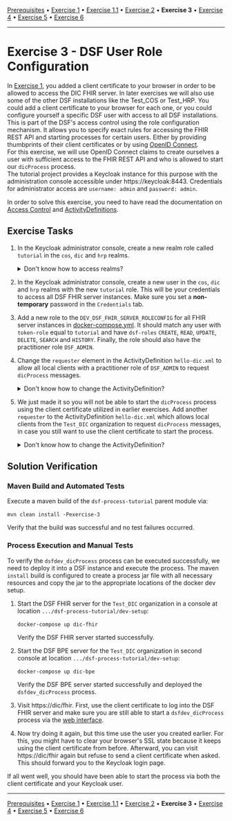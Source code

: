 [Prerequisites](prerequisites.md) • [Exercise 1](exercise-1.md) • [Exercise 1.1](exercise-1-1.md) • [Exercise 2](exercise-2.md) • **Exercise 3** • [Exercise 4](exercise-4.md) • [Exercise 5](exercise-5.md) • [Exercise 6](exercise-6.md)
___

# Exercise 3 - DSF User Role Configuration

In [Exercise 1](exercise-1.md), you added a client certificate to your browser in order to be allowed to access the DIC FHIR
server. In later exercises we will also use some of the other DSF installations like the Test_COS or Test_HRP. You could add a 
client certificate to your browser for each one, or you could configure yourself a specific DSF user
with access to all DSF installations.  
This is part of the DSF's access control using the role configuration mechanism. It allows you to specify
exact rules for accessing the FHIR REST API and starting processes for certain users. Either by providing
thumbprints of their client certificates or by using [OpenID Connect](https://openid.net/developers/how-connect-works/).  
For this exercise, we will use OpenID Connect claims to create ourselves a user with sufficient
access to the FHIR REST API and who is allowed to start our `dicProcess` process.  
The tutorial project provides a Keycloak instance for this purpose with the administration console accessible under https://keycloak:8443.
Credentials for administrator access are `username: admin` and `password: admin`.

In order to solve this exercise, you need to have read the documentation on [Access Control](https://dsf.dev/stable/maintain/fhir/access-control.html) 
and [ActivityDefinitions](basic-concepts-and-guides.md#activitydefinition).

## Exercise Tasks

1. In the Keycloak administrator console, create a new realm role called `tutorial` in the `cos`, `dic` and `hrp` realms.
   <details>
   <summary>Don't know how to access realms?</summary>
   
   Use the dropdown in the top left corner:  
   ![Keycloak realm dropdown](figures/keycloak_realm_dropdown.png)
   </details>
   
2. In the Keycloak administrator console, create a new user in the `cos`, `dic` and `hrp` realms with the new `tutorial` role. 
   This will be your credentials to access all DSF FHIR server instances. Make sure you set a **non-temporary** password in the `Credentials` tab.
3. Add a new role to the `DEV_DSF_FHIR_SERVER_ROLECONFIG` for all FHIR server instances in [docker-compose.yml](../dev-setup/docker-compose.yml). It should match any user with `token-role` equal to
   `tutorial` and have `dsf-roles` `CREATE`, `READ`, `UPDATE`, `DELETE`, `SEARCH` and `HISTORY`. Finally, the role should also have the practitioner role `DSF_ADMIN`.
4. Change the `requester` element in the ActivityDefinition `hello-dic.xml` to allow all local clients with a practitioner role of `DSF_ADMIN` to request `dicProcess` messages.
   <details>
   <summary>Don't know how to change the ActivityDefinition?</summary>

   There is a list of examples for the `requester` element [here](basic-concepts-and-guides.md#examples-for-requester-and-recipient-elements).
   You can also check out the [guide on creating ActivityDefinitions](basic-concepts-and-guides.md#creating-an-activitydefinition).
   </details>

5. We just made it so you will not be able to start the `dicProcess` process using the client certificate utilized in earlier exercises.
   Add another `requester` to the ActivityDefinition `hello-dic.xml` which allows local clients from the `Test_DIC` organization to request `dicProcess` messages,
   in case you still want to use the client certificate to start the process.
   <details>
   <summary>Don't know how to change the ActivityDefinition?</summary>

   There is a list of examples for the `requester` element [here](basic-concepts-and-guides.md#examples-for-requester-and-recipient-elements).
   You can also check out the [guide on creating ActivityDefinitions](basic-concepts-and-guides.md#creating-an-activitydefinition).
   </details>

   

## Solution Verification
### Maven Build and Automated Tests
Execute a maven build of the `dsf-process-tutorial` parent module via:

```
mvn clean install -Pexercise-3
```

Verify that the build was successful and no test failures occurred.

### Process Execution and Manual Tests
To verify the `dsfdev_dicProcess` process can be executed successfully, we need to deploy it into a DSF instance and execute the process. The maven `install` build is configured to create a process jar file with all necessary resources and copy the jar to the appropriate locations of the docker dev setup.

1. Start the DSF FHIR server for the `Test_DIC` organization in a console at location `.../dsf-process-tutorial/dev-setup`:
   ```
   docker-compose up dic-fhir
   ```
   Verify the DSF FHIR server started successfully.

2. Start the DSF BPE server for the `Test_DIC` organization in second console at location `.../dsf-process-tutorial/dev-setup`:
   ```
   docker-compose up dic-bpe
   ```
   Verify the DSF BPE server started successfully and deployed the `dsfdev_dicProcess` process.

3. Visit https://dic/fhir. First, use the client certificate to log into the DSF FHIR server and make sure you are 
   still able to start a `dsfdev_dicProcess` process via the [web interface](basic-concepts-and-guides.md#using-the-dsf-fhir-servers-web-interface).
4. Now try doing it again, but this time use the user you created earlier. For this, you might have to clear your browser's
   SSL state because it keeps using the client certificate from before. Afterward, you can visit https://dic/fhir again but refuse to send a 
   client certificate when asked. This should forward you to the Keycloak login page.

If all went well, you should have been able to start the process via both the client certificate and your Keycloak user.
___
[Prerequisites](prerequisites.md) • [Exercise 1](exercise-1.md) • [Exercise 1.1](exercise-1-1.md) • [Exercise 2](exercise-2.md) • **Exercise 3** • [Exercise 4](exercise-4.md) • [Exercise 5](exercise-5.md) • [Exercise 6](exercise-6.md)